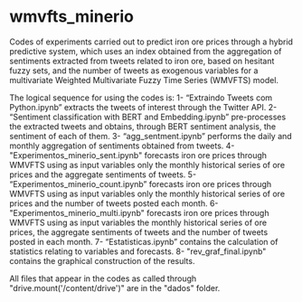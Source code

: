 # wmvfts_minerio
Codes of experiments carried out to predict iron ore prices through a hybrid predictive system, which uses an index obtained from the aggregation of sentiments extracted from tweets related to iron ore, based on hesitant fuzzy sets, and the number of tweets as exogenous variables for a multivariate Weighted Multivariate Fuzzy Time Series (WMVFTS) model.

The logical sequence for using the codes is:
1- “Extraindo Tweets com Python.ipynb” extracts the tweets of interest through the Twitter API.
2- “Sentiment classification with BERT and Embedding.ipynb” pre-processes the extracted tweets and obtains, through BERT sentiment analysis, the sentiment of each of them.
3- “agg_sentment.ipynb” performs the daily and monthly aggregation of sentiments obtained from tweets.
4- "Experimentos_minerio_sent.ipynb" forecasts iron ore prices through WMVFTS using as input variables only the monthly historical series of ore prices and the aggregate sentiments of tweets.
5- “Experimentos_minerio_count.ipynb” forecasts iron ore prices through WMVFTS using as input variables only the monthly historical series of ore prices and the number of tweets posted each month.
6- "Experimentos_minerio_multi.ipynb" forecasts iron ore prices through WMVFTS using as input variables the monthly historical series of ore prices, the aggregate sentiments of tweets and the number of tweets posted in each month.
7- “Estatisticas.ipynb” contains the calculation of statistics relating to variables and forecasts.
8- "rev_graf_final.ipynb" contains the graphical construction of the results.

All files that appear in the codes as called through "drive.mount('/content/drive')" are in the "dados" folder.
